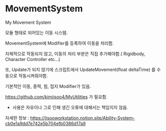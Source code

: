 # MovementSystem
My Movement System

모듈 형태로 되어있는 이동 시스템.


MovementSystem에 Modifier를 등록하여 이동을 처리함.

자체적으로 작동되지 않고, 이동의 처리 부분은 직접 추가해야함.( Rigidbody, Character Controller etc...)

또, Update가 되지 않기에 스크립트에서 UpdateMovement(float deltaTime) 를 수동으로 작동시켜줘야함.


기본적인 이동, 중력, 힘, 접지 Modifier가 있음.


https://github.com/kimjisoo4/MyUtilities 가 필요함.


- 사용은 자유이나 그로 인해 생긴 오류에 대해서는 책임지지 않음.

자세한 정보 : https://jisooworkstation.notion.site/Ability-System-cb0e1a9dd7e742e5b704efb0386d17a9

